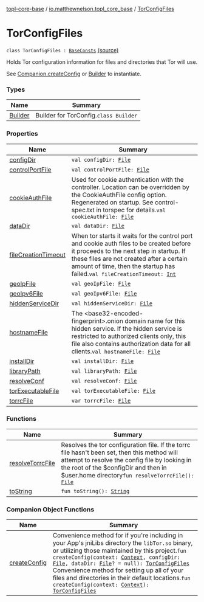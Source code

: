 [topl-core-base](../../index.md) / [io.matthewnelson.topl_core_base](../index.md) / [TorConfigFiles](./index.md)

# TorConfigFiles

`class TorConfigFiles : `[`BaseConsts`](../-base-consts/index.md) [(source)](https://github.com/05nelsonm/TorOnionProxyLibrary-Android/blob/master/topl-core-base/src/main/java/io/matthewnelson/topl_core_base/TorConfigFiles.kt#L56)

Holds Tor configuration information for files and directories that Tor will use.

See [Companion.createConfig](create-config.md) or [Builder](-builder/index.md) to instantiate.

### Types

| Name | Summary |
|---|---|
| [Builder](-builder/index.md) | Builder for TorConfig.`class Builder` |

### Properties

| Name | Summary |
|---|---|
| [configDir](config-dir.md) | `val configDir: `[`File`](https://docs.oracle.com/javase/6/docs/api/java/io/File.html) |
| [controlPortFile](control-port-file.md) | `val controlPortFile: `[`File`](https://docs.oracle.com/javase/6/docs/api/java/io/File.html) |
| [cookieAuthFile](cookie-auth-file.md) | Used for cookie authentication with the controller. Location can be overridden by the CookieAuthFile config option. Regenerated on startup. See control-spec.txt in torspec for details.`val cookieAuthFile: `[`File`](https://docs.oracle.com/javase/6/docs/api/java/io/File.html) |
| [dataDir](data-dir.md) | `val dataDir: `[`File`](https://docs.oracle.com/javase/6/docs/api/java/io/File.html) |
| [fileCreationTimeout](file-creation-timeout.md) | When tor starts it waits for the control port and cookie auth files to be created before it proceeds to the next step in startup. If these files are not created after a certain amount of time, then the startup has failed.`val fileCreationTimeout: `[`Int`](https://kotlinlang.org/api/latest/jvm/stdlib/kotlin/-int/index.html) |
| [geoIpFile](geo-ip-file.md) | `val geoIpFile: `[`File`](https://docs.oracle.com/javase/6/docs/api/java/io/File.html) |
| [geoIpv6File](geo-ipv6-file.md) | `val geoIpv6File: `[`File`](https://docs.oracle.com/javase/6/docs/api/java/io/File.html) |
| [hiddenServiceDir](hidden-service-dir.md) | `val hiddenServiceDir: `[`File`](https://docs.oracle.com/javase/6/docs/api/java/io/File.html) |
| [hostnameFile](hostname-file.md) | The &lt;base32-encoded-fingerprint&gt;.onion domain name for this hidden service. If the hidden service is restricted to authorized clients only, this file also contains authorization data for all clients.`val hostnameFile: `[`File`](https://docs.oracle.com/javase/6/docs/api/java/io/File.html) |
| [installDir](install-dir.md) | `val installDir: `[`File`](https://docs.oracle.com/javase/6/docs/api/java/io/File.html) |
| [libraryPath](library-path.md) | `val libraryPath: `[`File`](https://docs.oracle.com/javase/6/docs/api/java/io/File.html) |
| [resolveConf](resolve-conf.md) | `val resolveConf: `[`File`](https://docs.oracle.com/javase/6/docs/api/java/io/File.html) |
| [torExecutableFile](tor-executable-file.md) | `val torExecutableFile: `[`File`](https://docs.oracle.com/javase/6/docs/api/java/io/File.html) |
| [torrcFile](torrc-file.md) | `var torrcFile: `[`File`](https://docs.oracle.com/javase/6/docs/api/java/io/File.html) |

### Functions

| Name | Summary |
|---|---|
| [resolveTorrcFile](resolve-torrc-file.md) | Resolves the tor configuration file. If the torrc file hasn't been set, then this method will attempt to resolve the config file by looking in the root of the $configDir and then in $user.home directory`fun resolveTorrcFile(): `[`File`](https://docs.oracle.com/javase/6/docs/api/java/io/File.html) |
| [toString](to-string.md) | `fun toString(): `[`String`](https://kotlinlang.org/api/latest/jvm/stdlib/kotlin/-string/index.html) |

### Companion Object Functions

| Name | Summary |
|---|---|
| [createConfig](create-config.md) | Convenience method for if you're including in your App's jniLibs directory the `libTor.so` binary, or utilizing those maintained by this project.`fun createConfig(context: `[`Context`](https://developer.android.com/reference/android/content/Context.html)`, configDir: `[`File`](https://docs.oracle.com/javase/6/docs/api/java/io/File.html)`, dataDir: `[`File`](https://docs.oracle.com/javase/6/docs/api/java/io/File.html)`? = null): `[`TorConfigFiles`](./index.md)<br>Convenience method for setting up all of your files and directories in their default locations.`fun createConfig(context: `[`Context`](https://developer.android.com/reference/android/content/Context.html)`): `[`TorConfigFiles`](./index.md) |

